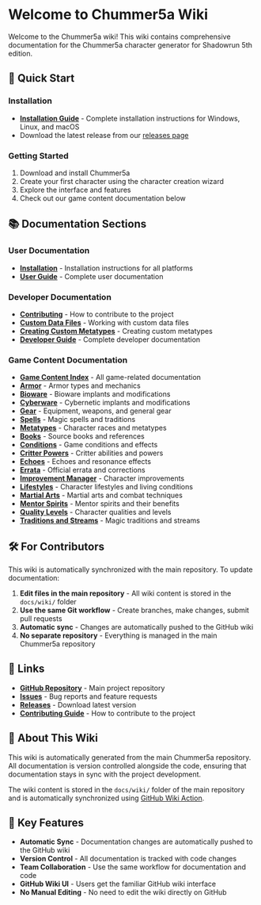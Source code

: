 # Welcome to Chummer5a Wiki

Welcome to the Chummer5a wiki! This wiki contains comprehensive documentation for the Chummer5a character generator for Shadowrun 5th edition.

## 🚀 Quick Start

### Installation
- **[Installation Guide](Installation)** - Complete installation instructions for Windows, Linux, and macOS
- Download the latest release from our [releases page](https://github.com/chummer5a/chummer5a/releases)

### Getting Started
1. Download and install Chummer5a
2. Create your first character using the character creation wizard
3. Explore the interface and features
4. Check out our game content documentation below

## 📚 Documentation Sections

### User Documentation
- **[Installation](Installation)** - Installation instructions for all platforms
- **[User Guide](User-Guide)** - Complete user documentation

### Developer Documentation
- **[Contributing](Contributing)** - How to contribute to the project
- **[Custom Data Files](Custom-Data-Files)** - Working with custom data files
- **[Creating Custom Metatypes](Creating-Custom-Metatypes)** - Creating custom metatypes
- **[Developer Guide](Developer-Guide)** - Complete developer documentation

### Game Content Documentation
- **[Game Content Index](Game-Content-Documentation)** - All game-related documentation
- **[Armor](Armor)** - Armor types and mechanics
- **[Bioware](Bioware)** - Bioware implants and modifications
- **[Cyberware](Cyberware)** - Cybernetic implants and modifications
- **[Gear](Gear)** - Equipment, weapons, and general gear
- **[Spells](Spells)** - Magic spells and traditions
- **[Metatypes](Metatypes)** - Character races and metatypes
- **[Books](Books)** - Source books and references
- **[Conditions](Conditions)** - Game conditions and effects
- **[Critter Powers](Critter-Powers)** - Critter abilities and powers
- **[Echoes](Echoes)** - Echoes and resonance effects
- **[Errata](Errata)** - Official errata and corrections
- **[Improvement Manager](Improvement-Manager)** - Character improvements
- **[Lifestyles](Lifestyles)** - Character lifestyles and living conditions
- **[Martial Arts](Martial-Arts)** - Martial arts and combat techniques
- **[Mentor Spirits](Mentor-Spirits)** - Mentor spirits and their benefits
- **[Quality Levels](Quality-Levels)** - Character qualities and levels
- **[Traditions and Streams](Traditions-and-Streams)** - Magic traditions and streams

## 🛠️ For Contributors

This wiki is automatically synchronized with the main repository. To update documentation:

1. **Edit files in the main repository** - All wiki content is stored in the `docs/wiki/` folder
2. **Use the same Git workflow** - Create branches, make changes, submit pull requests
3. **Automatic sync** - Changes are automatically pushed to the GitHub wiki
4. **No separate repository** - Everything is managed in the main Chummer5a repository

## 🔗 Links

- **[GitHub Repository](https://github.com/chummer5a/chummer5a)** - Main project repository
- **[Issues](https://github.com/chummer5a/chummer5a/issues)** - Bug reports and feature requests
- **[Releases](https://github.com/chummer5a/chummer5a/releases)** - Download latest version
- **[Contributing Guide](Contributing)** - How to contribute to the project

## 📝 About This Wiki

This wiki is automatically generated from the main Chummer5a repository. All documentation is version controlled alongside the code, ensuring that documentation stays in sync with the project development.

The wiki content is stored in the `docs/wiki/` folder of the main repository and is automatically synchronized using [GitHub Wiki Action](https://github.com/marketplace/actions/github-wiki-action).

## 🎯 Key Features

- **Automatic Sync** - Documentation changes are automatically pushed to the GitHub wiki
- **Version Control** - All documentation is tracked with code changes
- **Team Collaboration** - Use the same workflow for documentation and code
- **GitHub Wiki UI** - Users get the familiar GitHub wiki interface
- **No Manual Editing** - No need to edit the wiki directly on GitHub
